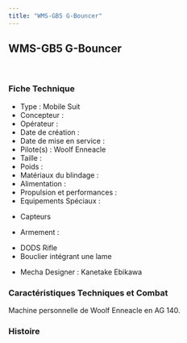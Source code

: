 ```yaml
---
title: "WMS-GB5 G-Bouncer"
---
```


WMS-GB5 G-Bouncer
-----------------

 


### Fiche Technique


- Type : Mobile Suit  
- Concepteur :   
- Opérateur :   
- Date de création :   
- Date de mise en service :   
- Pilote(s) : Woolf Enneacle  
- Taille :   
- Poids :   
- Matériaux du blindage :   
- Alimentation :   
- Propulsion et performances :   
- Equipements Spéciaux :


* Capteurs


- Armement :


* DODS Rifle
* Bouclier intégrant une lame


- Mecha Designer : Kanetake Ebikawa


### Caractéristiques Techniques et Combat


Machine personnelle de Woolf Enneacle en AG 140.


### Histoire


 

